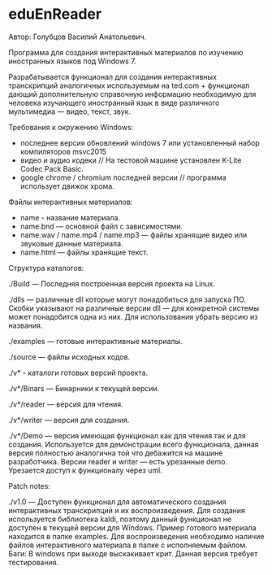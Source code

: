 # eduEnReader

Автор: Голубцов Василий Анатольевич.

Программа для создания интерактивных материалов по изучению иностранных языков под Windows 7.

Разрабатывается функционал для создания интерактивных транскрипций аналогичных используемым на ted.com + функционал дающий дополнительную справочную информацию необходимую для человека изучающего иностранный язык в виде различного мультимедиа — видео, текст, звук.

Требования к окружению Windows:
  - последнее версия обновлений windows 7 или установленный набор компиляторов msvc2015
  - видео и аудио кодеки // На тестовой машине установлен K-Lite Codec Pack Basic.
  - google chrome / chromium последней версии // программа использует движок хрома.

Файлы интерактивных материалов:
  - name - название материала.
  - name.bnd — основной файл с зависимостями.
  - name.wav / name.mp4 / name.mp3 — файлы хранящие видео или звуковые данные материала.
  - name.html — файлы хранящие текст.

Структура каталогов:

  ./Build — Последняя построенная версия проекта на Linux.

  ./dlls — различные dll которые могут понадобиться для запуска ПО. Скобки указывают на различные версии dll — для конкретной системы может понадобится одна из них. Для использования убрать версию из названия.

  ./examples — готовые интерактивные материалы.

  ./source — файлы исходных кодов.

  ./v* - каталоги готовых версий проекта.

  ./v*/Binars — Бинарники к текущей версии.
  
  ./v*/reader — версия для чтения.
  
  ./v*/writer — версия для создания.
  
  ./v*/Demo — версия имеющая функционал как для чтения так и для создания. Используется для демонстрации всего функционала, данная версия полностью аналогична той что дебажится на машине разработчика. Версии reader и writer — есть урезанные demo. Урезается доступ к функционалу через uml.

Patch notes:

./v1.0 — Доступен функционал для автоматического создания интерактивных транскрипций и их воспроизведения. 
Для создания используется библиотека kaldi, поэтому данный функционал не доступен в текущей версии для Windows.
Пример готового материала находится в папке examples. Для воспроизведения необходимо наличие файлов интерактивного материала в папке с исполняемым файлом.
Баги: В windows при выходе выскакивает крит. Данная версия требует тестирования.
